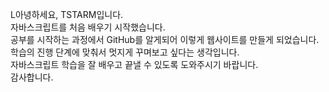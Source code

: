 <p>L아녕하세요, TSTARM입니다.<br>
자바스크립트를 처음 배우기 시작했습니다.<br>
공부를 시작하는 과정에서 GitHub를 알게되어 이렇게 웹사이트를 만들게 되었습니다.<br>
학습의 진행 단계에 맞춰서 멋지게 꾸며보고 싶다는 생각입니다.<br>
자바스크립트 학습을 잘 배우고 끝낼 수 있도록 도와주시기 바랍니다.<br>
감사합니다.</p>
